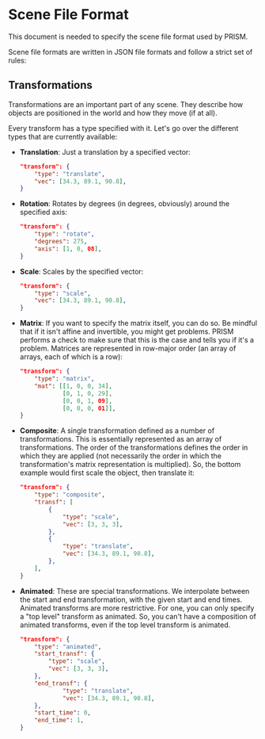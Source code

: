 # Scene File Format #

This document is needed to specify the scene file format used by PRISM.

Scene file formats are written in JSON file formats and follow a strict set of rules:

## Transformations ##

Transformations are an important part of any scene. They describe how objects are positioned in the world and how they move (if at all).

Every transform has a type specified with it. Let's go over the different types that are currently available:

- **Translation**: Just a translation by a specified vector:
    ```json
    "transform": {
        "type": "translate",
        "vec": [34.3, 89.1, 90.8],
    }
    ```
- **Rotation**: Rotates by degrees (in degrees, obviously) around the specified axis:
    ```json
    "transform": {
        "type": "rotate",
        "degrees": 275,
        "axis": [1, 0, 08],
    }
    ```
- **Scale**: Scales by the specified vector:
    ```json
    "transform": {
        "type": "scale",
        "vec": [34.3, 89.1, 90.8],
    }
    ```
- **Matrix**: If you want to specify the matrix itself, you can do so. Be mindful that if it isn't affine and invertible, you might get problems. PRISM performs a check to make sure that this is the case and tells you if it's a problem. Matrices are represented in row-major order (an array of arrays, each of which is a row):
    ```json
    "transform": {
        "type": "matrix",
        "mat": [[1, 0, 0, 34],
                [0, 1, 0, 29],
                [0, 0, 1, 09],
                [0, 0, 0, 01]],
    }
    ```
- **Composite**: A single transformation defined as a number of transformations. This is essentially represented as an array of transformations. The order of the transformations defines the order in which they are applied (not necessarily the order in which the transformation's matrix representation is multiplied). So, the bottom example would first scale the object, then translate it:
    ```json
    "transform": {
        "type": "composite",
        "transf": [
            {
                "type": "scale",
                "vec": [3, 3, 3],
            },
            {
                "type": "translate",
                "vec": [34.3, 89.1, 90.8],
            },
        ],
    }
    ```
- **Animated**: These are special transformations. We interpolate between the start and end transformation, with the given start and end times. Animated transforms are more restrictive. For one, you can only specify a "top level" transform as animated. So, you can't have a composition of animated transforms, even if the top level transform is animated.
    ```json
    "transform": {
        "type": "animated",
        "start_transf": {
            "type": "scale",
            "vec": [3, 3, 3],
        },
        "end_transf": {
                "type": "translate",
                "vec": [34.3, 89.1, 90.8],
        },
        "start_time": 0,
        "end_time": 1,
    }
    ```

